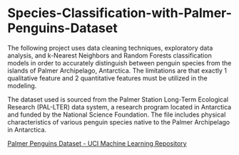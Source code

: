# Species-Classification-with-Palmer-Penguins-Dataset

The following project uses data cleaning techniques, exploratory data analysis, and k-Nearest Neighbors and Random Forests classification models in order to accurately distinguish between penguin species from the islands of Palmer Archipelago, Antarctica. The limitations are that exactly 1 qualitative feature and 2 quantitative features must be utilized in the modeling.

The dataset used is sourced from the Palmer Station Long-Term Ecological Research (PAL-LTER) data system, a research program located in Antarctica and funded by the National Science Foundation. The file includes physical characteristics of various penguin species native to the Palmer Archipelago in Antarctica.

[Palmer Penguins Dataset - UCI Machine Learning Repository](https://archive.ics.uci.edu/dataset/690/palmer+penguins-3)
